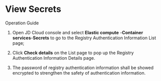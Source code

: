 
# View Secrets

Operation Guide

1. Open JD Cloud console and select **Elastic compute** -**Container services**-**Secrets** to go to the Registry Authentication Information List page;

2. Click **Check details** on the List page to pop up the Registry Authentication Information Details page.


3. The password of registry authentication information shall be showed encrypted to strengthen the safety of authentication information.